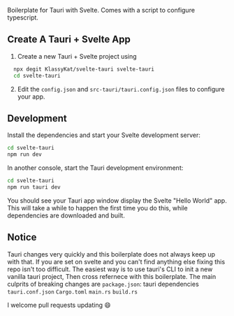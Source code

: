 Boilerplate for Tauri with Svelte. Comes with a script to configure typescript.

## Create A Tauri + Svelte App

1. Create a new Tauri + Svelte project using

```bash
  npx degit KlassyKat/svelte-tauri svelte-tauri
  cd svelte-tauri
```

2. Edit the `config.json` and `src-tauri/tauri.config.json` files to configure your
   app.

## Development

Install the dependencies and start your Svelte development server:

```bash
cd svelte-tauri
npm run dev
```

In another console, start the Tauri development environment:

```bash
cd svelte-tauri
npm run tauri dev
```

You should see your Tauri app window display the Svelte "Hello World" app. This
will take a while to happen the first time you do this, while dependencies are
downloaded and built.

## Notice

Tauri changes very quickly and this boilerplate does not always keep up with that. If you are set on svelte and you can't find anything else fixing
this repo isn't too difficult. The easiest way is to use tauri's CLI to init a new vanilla tauri project, Then cross refernece with this boilerplate.
The main culprits of breaking changes are
`package.json`: tauri dependencies
`tauri.conf.json`
`Cargo.toml`
`main.rs`
`build.rs`

I welcome pull requests updating :smile:
